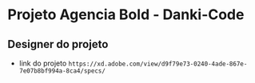 # Projeto Agencia Bold - Danki-Code

## Designer do projeto
- link do projeto `https://xd.adobe.com/view/d9f79e73-0240-4ade-867e-7e07b8bf994a-8ca4/specs/`
